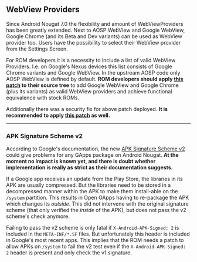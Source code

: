 ## WebView Providers
Since Android Nougat 7.0 the flexibility and amount of WebViewProviders has been greatly extended. Next to AOSP WebView and Google WebView, Google Chrome (and its Beta and Dev variants) can be used as WebView provider too. Users have the possibility to select their WebView provider from the Settings Screen.

For ROM developers it is a necessity to include a list of valid WebView Providers. I.e. on Google's Nexus devices this list consists of Google Chrome variants and Google WebView.
In the upstream AOSP code only AOSP WebView is defined by default. **ROM developers should apply [this patch](https://github.com/AOSPA/android_frameworks_base/commit/d36582165d4694da101cc65755af0841d443c80e) to their source tree** to add Google WebView and Google Chrome (plus its variants) as valid WebView providers and achieve functional equivalence with stock ROMs.

Additionally there was a security fix for above patch deployed. **It is recommended to apply [this patch](https://github.com/AOSPA/android_frameworks_base/commit/b70f5994464cf6b3b29cedcc4efdd73807a27b0f) as well.**

***

### APK Signature Scheme v2
According to Google's documentation, the new [APK Signature Scheme v2](https://source.android.com/security/apksigning/v2.html) could give problems for any GApps package on Android Nougat.
**At the moment no impact is known yet, and there is doubt whether implementation is really as strict as their documentation suggests.**

If a Google app receives an update from the Play Store, the libraries in its APK are usually compressed. But the libraries need to be stored in a decompressed manner within the APK to make them install-able on the `/system` partition. This results in Open GApps having to re-package the APK which changes its *outside*. This did not intervene with the original signature scheme (that only verified the *inside* of the APK), but does not pass the v2 scheme's check anymore.

Failing to pass the v2 scheme is only fatal if `X-Android-APK-Signed: 2` is included in the `META-INF/*.SF` files. But unfortunately this header is included in Google's most recent apps.
This implies that the ROM needs a patch to allow APKs on `/system` to fail the v2 test even if the `X-Android-APK-Signed: 2` header is present and only check the v1 signature.